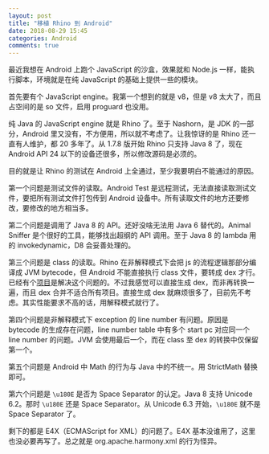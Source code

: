 ```yaml
---
layout: post
title: "移植 Rhino 到 Android"
date: 2018-08-29 15:45
categories: Android
comments: true
---
```


最近我想在 Android 上跑个 JavaScript 的沙盒，效果就和 Node.js 一样，能执行脚本，环境就是在纯 JavaScript 的基础上提供一些的模块。

首先要有个 JavaScript engine。我第一个想到的就是 v8，但是 v8 太大了，而且占空间的是 so 文件，启用 proguard 也没用。

纯 Java 的 JavaScript engine 就是 Rhino 了。至于 Nashorn，是 JDK 的一部分，Android 里又没有，不方便用，所以就不考虑了。让我惊讶的是 Rhino 还一直有人维护，都 20 多年了。从 1.7.8 版开始 Rhino 只支持 Java 8 了，现在 Android API 24 以下的设备还很多，所以修改源码是必须的。

目的就是让 Rhino 的测试在 Android 上全通过，至少我要明白不能通过的原因。

第一个问题是测试文件的读取。Android Test 是远程测试，无法直接读取测试文件，要把所有测试文件打包传到 Android 设备中。所有读取文件的地方还要修改，要修改的地方相当多。

第二个问题是调用了 Java 8 的 API。还好没啥无法用 Java 6 替代的。Animal Sniffer 是个很好的工具，能够找出超纲的 API 调用。至于 Java 8 的 lambda 用的 invokedynamic，D8 会妥善处理的。

第三个问题是 class 的读取。Rhino 在非解释模式下会把 js 的流程逻辑那部分编译成 JVM bytecode，但 Android 不能直接执行 class 文件，要转成 dex 才行。已经有个[项目](https://github.com/F43nd1r/rhino-android)是解决这个问题的。不过我感觉可以直接生成 dex，而非再转换一遍，而且 dex 合并不适合所有项目。直接生成 dex 就麻烦很多了，目前先不考虑。其实性能要求不高的话，用解释模式就行了。

第四个问题是非解释模式下 exception 的 line number 有问题。原因是 bytecode 的生成存在问题，line number table 中有多个 start pc 对应同一个 line number 的问题。JVM 会使用最后一个，而在 class 至 dex 的转换中仅保留第一个。

第五个问题是 Android 中 Math 的行为与 Java 中的不统一。用 StrictMath 替换即可。

第六个问题是 `\u180E` 是否为 Space Separator 的认定。Java 8 支持 Unicode 6.2。那时 `\u180E` 还是 Space Separator。从 Unicode 6.3 开始，`\u180E` 就不是 Space Separator 了。

剩下的都是 E4X（ECMAScript for XML）的问题了。E4X 基本没谁用了，这里也没必要再写了。总之就是 org.apache.harmony.xml 的行为怪异。
